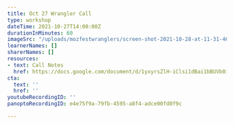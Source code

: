 ```yaml
---
title: Oct 27 Wrangler Call
type: workshop
dateTime: 2021-10-27T14:00:00Z
durationInMinutes: 60
imageSrc: "/uploads/mozfestwranglers/screen-shot-2021-10-28-at-11-31-46-pm.png"
learnerNames: []
sharerNames: []
resources:
- text: Call Notes
  href: https://docs.google.com/document/d/1yxyrsZlH-iClsi1dBai1bBUVb0iH4fzyIWxIotDMc58/edit#
cta:
  text: ''
  href: ''
youtubeRecordingID: ''
panoptoRecordingID: e4e75f9a-79fb-4595-a8f4-adce00fd0f9c

---
```

